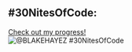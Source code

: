 ## #30NitesOfCode:
  [Check out my progress!](https://www.codedex.io/@BLAKEHAYEZ/30-nites-of-code)  
  ![@BLAKEHAYEZ #30NitesOfCode](https://www.codedex.io/api/petStatus?user=BLAKEHAYEZ)
